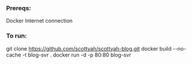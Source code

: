 ### Prereqs:
Docker
Internet connection

### To run:
git clone https://github.com/scottyah/scottyah-blog.git
docker build --no-cache -t blog-svr .
docker run -d -p 80:80 blog-svr